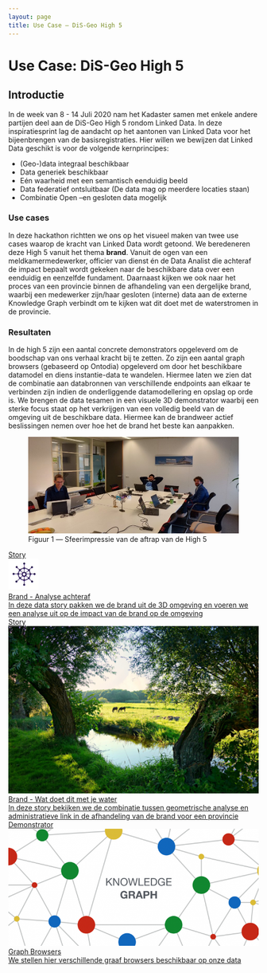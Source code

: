 ```yaml
---
layout: page
title: Use Case ― DiS-Geo High 5
---
```

# Use Case: DiS-Geo High 5

## Introductie

In de week van 8 - 14 Juli 2020 nam het Kadaster samen met enkele andere partijen deel aan de DiS-Geo High 5 rondom Linked Data. In deze inspiratiesprint lag de aandacht op het aantonen van Linked Data voor het bijeenbrengen van de basisregistraties.
Hier willen we bewijzen dat Linked Data geschikt is voor de volgende kernprincipes:
- (Geo-)data integraal beschikbaar
- Data generiek beschikbaar 
- Eén waarheid met een semantisch eenduidig beeld
- Data federatief ontsluitbaar (De data mag op meerdere locaties staan)
- Combinatie Open –en gesloten data mogelijk


### Use cases
In deze hackathon richtten we ons op het visueel maken van twee use cases waarop de kracht van Linked Data wordt getoond. We beredeneren deze High 5 vanuit het thema **brand**. 
Vanuit de ogen van een meldkamermedewerker, officier van dienst én de Data Analist die achteraf de impact bepaalt wordt gekeken naar de beschikbare data over een eenduidig en eenzelfde fundament. 
Daarnaast kijken we ook naar het proces van een provincie binnen de afhandeling van een dergelijke brand, waarbij een medewerker zijn/haar gesloten (interne) data aan de externe Knowledge Graph verbindt 
om te kijken wat dit doet met de waterstromen in de provincie.  


### Resultaten
In de high 5 zijn een aantal concrete demonstrators opgeleverd om de boodschap van ons verhaal kracht bij te zetten. Zo zijn een aantal graph browsers (gebaseerd op Ontodia) opgeleverd om 
door het beschikbare datamodel en diens instantie-data te wandelen. Hiermee laten we zien dat de combinatie aan databronnen van verschillende endpoints aan elkaar te verbinden zijn indien de 
onderliggende datamodellering en opslag op orde is. We brengen de data tesamen in een visuele 3D demonstrator waarbij een sterke focus staat op het verkrijgen van een volledig beeld van de omgeving 
uit de beschikbare data. Hiermee kan de brandweer actief beslissingen nemen over hoe het de brand het beste kan aanpakken. 
 
 <figure id="figuur-1">
  <a href="/assets/images/sfeerimpressie-high5.jpg">
    <img src="/assets/images/sfeerimpressie-high5.jpg" >
  </a>
  <figcaption>
    Figuur 1 ― Sfeerimpressie van de aftrap van de High 5
  </figcaption>
</figure>

<div class="cards-wrapper">
  <a href="/stories/disgeo">
    <div class="card">
      <div class="card-type">Story</div>
      <img class="card-image" src="/assets/images/voyager_logo.PNG">
      <div class="card-title">Brand - Analyse achteraf</div>
      <div class="card-description">In deze data story pakken we de brand uit de 3D  omgeving en voeren we een analyse uit op de impact van de brand op de omgeving</div>
    </div>
  </a>
  <a href="/stories/high5-imbor">
    <div class="card">
      <div class="card-type">Story</div>
      <img class="card-image" src="/assets/images/landscape-water.jpg">
      <div class="card-title">Brand - Wat doet dit met je water</div>
      <div class="card-description">In deze story bekijken we de combinatie tussen geometrische analyse en administratieve link in de afhandeling van de brand voor een provincie </div>
    </div>
  </a>
   <a href="/demonstrators/graph-browser">
    <div class="card">
      <div class="card-type">Demonstrator</div>
      <img class="card-image" src="/assets/images/knowledge_graph.png">
      <div class="card-title">Graph Browsers</div>
      <div class="card-description">We stellen hier verschillende graaf browsers beschikbaar op onze data</div>
    </div>
  </a>
</div>
